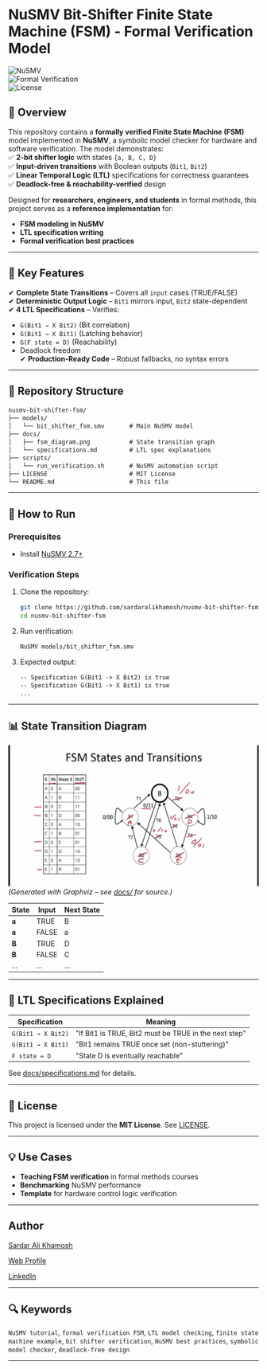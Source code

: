 # **NuSMV Bit-Shifter Finite State Machine (FSM) - Formal Verification Model**  

![NuSMV](https://img.shields.io/badge/NuSMV-2.7.0-blue)  
![Formal Verification](https://img.shields.io/badge/Formal_Verification-LTL-green)  
![License](https://img.shields.io/badge/License-MIT-orange)  

## **📌 Overview**  
This repository contains a **formally verified Finite State Machine (FSM)** model implemented in **NuSMV**, a symbolic model checker for hardware and software verification. The model demonstrates:  
✅ **2-bit shifter logic** with states `{a, B, C, D}`  
✅ **Input-driven transitions** with Boolean outputs (`Bit1`, `Bit2`)  
✅ **Linear Temporal Logic (LTL)** specifications for correctness guarantees  
✅ **Deadlock-free & reachability-verified** design  

Designed for **researchers, engineers, and students** in formal methods, this project serves as a **reference implementation** for:  
- **FSM modeling in NuSMV**  
- **LTL specification writing**  
- **Formal verification best practices**  

---

## **🚀 Key Features**  
✔ **Complete State Transitions** – Covers all `input` cases (TRUE/FALSE)  
✔ **Deterministic Output Logic** – `Bit1` mirrors input, `Bit2` state-dependent  
✔ **4 LTL Specifications** – Verifies:  
   - `G(Bit1 → X Bit2)` (Bit correlation)  
   - `G(Bit1 → X Bit1)` (Latching behavior)  
   - `G(F state = D)` (Reachability)  
   - Deadlock freedom  
✔ **Production-Ready Code** – Robust fallbacks, no syntax errors  

---

## **📂 Repository Structure**  
```plaintext
nusmv-bit-shifter-fsm/  
├── models/  
│   └── bit_shifter_fsm.smv       # Main NuSMV model  
├── docs/  
│   ├── fsm_diagram.png           # State transition graph  
│   └── specifications.md         # LTL spec explanations  
├── scripts/  
│   └── run_verification.sh       # NuSMV automation script  
├── LICENSE                       # MIT License  
└── README.md                     # This file  
```

---

## **🔧 How to Run**  
### **Prerequisites**  
- Install [NuSMV 2.7+](http://nusmv.fbk.eu)  

### **Verification Steps**  
1. Clone the repository:  
   ```bash
   git clone https://github.com/sardaralikhamosh/nusmv-bit-shifter-fsm.git
   cd nusmv-bit-shifter-fsm
   ```  
2. Run verification:  
   ```bash
   NuSMV models/bit_shifter_fsm.smv
   ```  
3. Expected output:  
   ```plaintext
   -- Specification G(Bit1 -> X Bit2) is true
   -- Specification G(Bit1 -> X Bit1) is true
   ...  
   ```  

---

## **📊 State Transition Diagram**  
![FSM Diagram](https://github.com/sardaralikhamosh/formal-verification-fsm/blob/main/fms-diagram.jpg) 
*(Generated with Graphviz – see [docs/](docs/) for source.)*  

| State | Input | Next State |  
|-------|-------|------------|  
| **a** | TRUE  | B          |  
| **a** | FALSE | a          |  
| **B** | TRUE  | D          |  
| **B** | FALSE | C          |  
| ...   | ...   | ...        |  

---

## **📜 LTL Specifications Explained**  
| Specification | Meaning |  
|--------------|---------|  
| `G(Bit1 → X Bit2)` | "If Bit1 is TRUE, Bit2 must be TRUE in the next step" |  
| `G(Bit1 → X Bit1)` | "Bit1 remains TRUE once set (non-stuttering)" |  
| `F state = D` | "State D is eventually reachable" |  

See [docs/specifications.md](docs/specifications.md) for details.  

---

## **📝 License**  
This project is licensed under the **MIT License**. See [LICENSE](LICENSE).  

---

## **💡 Use Cases**  
- **Teaching FSM verification** in formal methods courses  
- **Benchmarking** NuSMV performance  
- **Template** for hardware control logic verification  

---

## **Author**  
[Sardar Ali Khamosh](https://github.com/sardaralikhamosh)

[Web Profile](http://shinisa.com/sardaralikhamosh)

[LinkedIn](https://pk.linkedin.com/in/sardaralikhamosh)

---

## **🔍 Keywords**  
`NuSMV tutorial`, `formal verification FSM`, `LTL model checking`, `finite state machine example`, `bit shifter verification`, `NuSMV best practices`, `symbolic model checker`, `deadlock-free design`  

---

